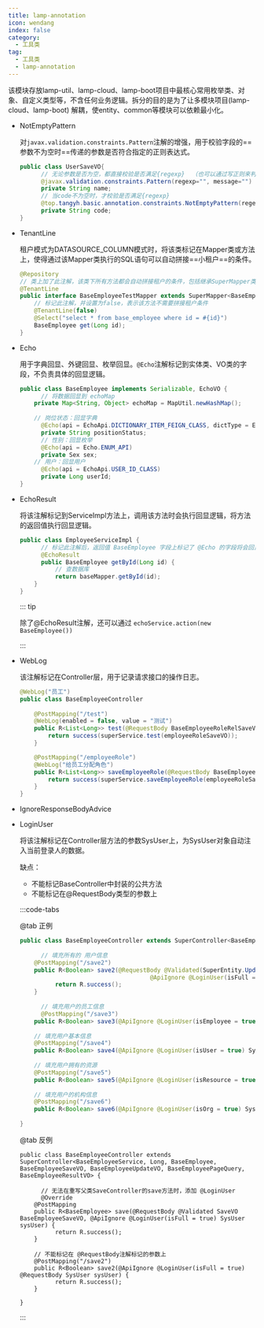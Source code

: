 ```yaml
---
title: lamp-annotation
icon: wendang
index: false
category:
  - 工具类
tag:
  - 工具类
  - lamp-annotation
---
```


该模块存放lamp-util、lamp-cloud、lamp-boot项目中最核心常用枚举类、对象、自定义类型等，不含任何业务逻辑。拆分的目的是为了让多模块项目(lamp-cloud、lamp-boot) 解耦，使entity、common等模块可以依赖最小化。



- NotEmptyPattern

  对`javax.validation.constraints.Pattern`注解的增强，用于校验字段的==参数不为空时==传递的参数是否符合指定的正则表达式。

  ```java
  public class UserSaveVO{
   		// 无论参数是否为空，都直接校验是否满足{regexp}  （也可以通过写正则来判断不为空时才校验）
   		@javax.validation.constraints.Pattern(regexp="", message="")
     	private String name;
  		// 当code不为空时，才校验是否满足{regexp}
    	@top.tangyh.basic.annotation.constraints.NotEmptyPattern(regexp="", message="")
     	private String code;
  }
  ```

- TenantLine

  租户模式为DATASOURCE_COLUMN模式时，将该类标记在Mapper类或方法上，使得通过该Mapper类执行的SQL语句可以自动拼接==小租户==的条件。

  ```java
  @Repository
  // 类上加了此注解，该类下所有方法都会自动拼接租户的条件，包括继承SuperMapper类的方法
  @TenantLine
  public interface BaseEmployeeTestMapper extends SuperMapper<BaseEmployee> {
      // 标记此注解，并设置为false，表示该方法不需要拼接租户条件
      @TenantLine(false)
      @Select("select * from base_employee where id = #{id}")
      BaseEmployee get(Long id);
  }
  ```

- Echo

  用于字典回显、外键回显、枚举回显。`@Echo`注解标记到实体类、VO类的字段，不负责具体的回显逻辑。

  ```java
  public class BaseEmployee implements Serializable, EchoVO {
    	// 将数据回显到 echoMap
  	  private Map<String, Object> echoMap = MapUtil.newHashMap();
    	
      // 岗位状态：回显字典
  		@Echo(api = EchoApi.DICTIONARY_ITEM_FEIGN_CLASS, dictType = EchoDictType.Base.POSITION_STATUS)
  		private String positionStatus;
    	// 性别：回显枚举
  		@Echo(api = Echo.ENUM_API)
  		private Sex sex;
      // 用户：回显用户
    	@Echo(api = EchoApi.USER_ID_CLASS)
    	private Long userId;
  }
  ```

- EchoResult

  将该注解标记到ServiceImpl方法上，调用该方法时会执行回显逻辑，将方法的返回值执行回显逻辑。

  ```java
  public class EmployeeServiceImpl {
  		// 标记此注解后，返回值 BaseEmployee 字段上标记了 @Echo 的字段将会回显到echoMap中
    	@EchoResult
    	public BaseEmployee getById(Long id) {
        	// 查数据库
        	return baseMapper.getById(id);
      }
  } 
  ```

  ::: tip

  除了@EchoResult注解，还可以通过 `echoService.action(new BaseEmployee())` 

  :::

- WebLog

  该注解标记在Controller层，用于记录请求接口的操作日志。

  ```java
  @WebLog("员工")
  public class BaseEmployeeController
  		
      @PostMapping("/test")
      @WebLog(enabled = false, value = "测试")
      public R<List<Long>> test(@RequestBody BaseEmployeeRoleRelSaveVO employeeRoleSaveVO) {
          return success(superService.test(employeeRoleSaveVO));
      }
  
      @PostMapping("/employeeRole")
      @WebLog("给员工分配角色")
      public R<List<Long>> saveEmployeeRole(@RequestBody BaseEmployeeRoleRelSaveVO employeeRoleSaveVO) {
          return success(superService.saveEmployeeRole(employeeRoleSaveVO));
      }
  }
  ```

  

- IgnoreResponseBodyAdvice

  


<!-- @include: ./AbstractGlobalResponseBodyAdvice.snippet.md -->



- LoginUser

  将该注解标记在Controller层方法的参数SysUser上，为SysUser对象自动注入当前登录人的数据。

  缺点：

  - 不能标记BaseController中封装的公共方法
  - 不能标记在@RequestBody类型的参数上

  :::code-tabs

  @tab 正例

  ```java
  public class BaseEmployeeController extends SuperController<BaseEmployeeService, Long, BaseEmployee, BaseEmployeeSaveVO, BaseEmployeeUpdateVO, BaseEmployeePageQuery, BaseEmployeeResultVO> {
    
    	// 填充所有的 用户信息
      @PostMapping("/save2")
      public R<Boolean> save2(@RequestBody @Validated(SuperEntity.Update.class) ExtendMsgSendVO data,
                                       @ApiIgnore @LoginUser(isFull = true) SysUser sysUser) {
        	return R.success();
      }
    
    	// 填充用户的员工信息
    	@PostMapping("/save3")
      public R<Boolean> save3(@ApiIgnore @LoginUser(isEmployee = true) SysUser sysUser) { return R.success(); }
    
      // 填充用户基本信息
      @PostMapping("/save4")
      public R<Boolean> save4(@ApiIgnore @LoginUser(isUser = true) SysUser sysUser) { return R.success(); }
    
      // 填充用户拥有的资源
      @PostMapping("/save5")
      public R<Boolean> save5(@ApiIgnore @LoginUser(isResource = true) SysUser sysUser) { return R.success(); }
    
      // 填充用户的机构信息
      @PostMapping("/save6")
      public R<Boolean> save6(@ApiIgnore @LoginUser(isOrg = true) SysUser sysUser) { return R.success(); }
            
  }
  ```

  @tab 反例

  ```java{4-6,12}
  public class BaseEmployeeController extends SuperController<BaseEmployeeService, Long, BaseEmployee, BaseEmployeeSaveVO, BaseEmployeeUpdateVO, BaseEmployeePageQuery, BaseEmployeeResultVO> {
    
    	// 无法在重写父类SaveController的save方法时，添加 @LoginUser
  		@Override
      @PostMapping 
      public R<BaseEmployee> save(@RequestBody @Validated SaveVO BaseEmployeeSaveVO, @ApiIgnore @LoginUser(isFull = true) SysUser sysUser) {
        	return R.success();
      }
      
      // 不能标记在 @RequestBody注解标记的参数上
      @PostMapping("/save2")
      public R<Boolean> save2(@ApiIgnore @LoginUser(isFull = true) @RequestBody SysUser sysUser) {
        	return R.success();
      }
            
  }
  ```

  :::
